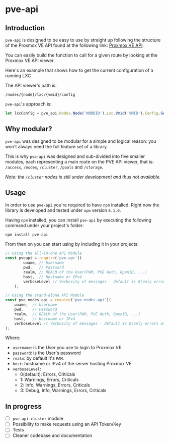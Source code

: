 # pve-api

## Introduction

`pve-api` is designed to be easy to use by straight up following the structure of the Proxmox VE API found at the following link: [Proxmox VE API](https://pve.proxmox.com/pve-docs/api-viewer).

You can easily build the function to call for a given route by looking at the Proxmox VE API viewer.

Here's an example that shows how to get the current configuration of a running LXC

The API viewer's path is:
```
/nodes/{node}/lxc/{vmid}/config
```

`pve-api`'s approach is:
```js
let lxcConfig = pve_api.Nodes.Node('NODDID').Lxc.Vmid('VMID').Config.Get({ ...params });
```

## __Why modular?__

`pve-api` was designed to be modular for a simple and logical reason: you won't always need the full feature set of a library.

This is why `pve-api` was designed and sub-divided into five smaller modules, each representing a main route on the PVE API viewer, that is: `/access`, `/nodes`, `/cluster`, `/pools` and `/storage`.

_Note: the `/cluster` nodes is still under development and thus not available._

## __Usage__

In order to use `pve-api` you're required to have `npm` installed. Right now the library is developed and tested under `npm` version `8.1.0`.

Having `npm` installed, you can install `pve-api` by executing the following command under your project's folder:

```bash
npm install pve-api
```

From then on you can start using by including it in your projects:

```javascript
// Using the all-in-one API Module
const pveapi = require('pve-api')(
        uname, // Username
        pwd,   // Password
        realm, // REALM of the User(PAM, PVE Auth, OpenID, ...)
        host,  // Hostname or IPv4
        verboseLevel // Verbosity of messages - default is 0(only errors and criticals)
    );

// Using the stand-alone API Module
const pve_nodes_api = require('pve-nodes-api')(
    uname,  // Username
    pwd,    // Password
    realm,  // REALM of the User(PAM, PVE Auth, OpenID, ...)
    host,   // Hostname or IPv4
    verboseLevel // Verbosity of messages - default is 0(only errors and criticals)
);

```
Where:

- `username`: is the User you use to login to Proxmox VE.
- `password`: is the User's password
- `realm`: by default it's `PAM`.
- `host`: hostname or IPv4 of the server hosting Proxmox VE
- `verboseLevel`: 
    - 0(default): Errors, Criticals
    - 1: Warnings, Errors, Criticals
    - 2: Info, Warnings, Errors, Criticals
    - 3: Debug, Info, Warnings, Errors, Criticals

## __In progress__

- [ ] `pve-api-cluster` module
- [ ] Possibility to make requests using an API Token/Key
- [ ] Tests
- [ ] Cleaner codebase and documentation